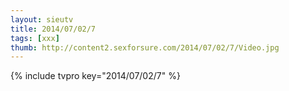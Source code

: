 ```yaml
--- 
layout: sieutv
title: 2014/07/02/7
tags: [xxx]
thumb: http://content2.sexforsure.com/2014/07/02/7/Video.jpg
---
```

{% include tvpro key="2014/07/02/7" %} 
